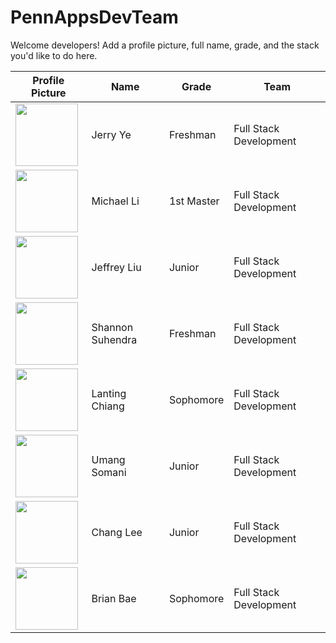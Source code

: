 # PennAppsDevTeam
Welcome developers! Add a profile picture, full name, grade, and the stack you'd like to do here.

Profile Picture | Name | Grade | Team |
---|---|---|---
| <img src="https://scontent-iad3-1.xx.fbcdn.net/v/t1.0-9/42791987_2144795585532568_7489887046794739712_n.jpg?_nc_cat=102&_nc_oc=AQmR6zfYBiMYtdc7CPg0kbWaBy1EZe-6vjhcZ1X-L27r2nB-RysqaJq8F7TFJ9K5JJ9rVluf-jNySxq9B41yp4tj&_nc_ht=scontent-iad3-1.xx&oh=6f9542a0ff38f32899240137b570e5cc&oe=5E46B5D2" width=100/> | Jerry Ye | Freshman | Full Stack Development
| <img src="https://scontent-iad3-1.xx.fbcdn.net/v/t1.0-9/66792987_1759426120869431_7000381343372673024_n.jpg?_nc_cat=109&_nc_oc=AQnJj8kiSthplBh74fIcEFhy2X-rkqhEap75D997Voj4zeyJnSCpePG9itauu1GSq738PYPDDQCzsyNA1ks9NPU8&_nc_ht=scontent-iad3-1.xx&oh=e5c3eab63a7555b53fb2f12ea362fba2&oe=5E8AFFF3" width=100/> | Michael Li | 1st Master | Full Stack Development
| <img src="https://instagram.fewr1-6.fna.fbcdn.net/vp/1da8c5cfaa55e96142d98f00db4507e7/5E883C19/t51.2885-19/s320x320/66063772_468626933714428_5581785703139770368_n.jpg?_nc_ht=instagram.fewr1-6.fna.fbcdn.net" width=100/> | Jeffrey Liu | Junior | Full Stack Development
| <img src="https://scontent-iad3-1.xx.fbcdn.net/v/t1.0-9/73046159_490859758308916_1040886569726115840_o.jpg?_nc_cat=104&_nc_oc=AQnZ2fzEQCry9mCpj7QePoy61rD_JiMWvd-skDPwCmhXlriQOXUultMHj9GD8a40qSvpzl4OvQzLiKa52ITR6W2D&_nc_ht=scontent-iad3-1.xx&oh=49119ff6fd31508d00e0dc05bcadf0e1&oe=5E4FF927" width=100/> | Shannon Suhendra | Freshman | Full Stack Development
| <img src = "https://scontent-iad3-1.xx.fbcdn.net/v/t1.0-1/p160x160/60957318_2060054907456233_1385483254856941568_n.jpg?_nc_cat=111&_nc_ohc=nfWV7-CZXwUAQmnDrGHHOO1PEhXySvCVYSHbYXQX1-7XH0heIeLoX-riw&_nc_ht=scontent-iad3-1.xx&oh=2e038a3ed5e367ad050b744051baa7c0&oe=5E82FD11" width = 100/> | Lanting Chiang | Sophomore | Full Stack Development
| <img src="https://scontent-iad3-1.xx.fbcdn.net/v/t1.0-9/37539366_2083680705039129_768261175560372224_n.jpg?_nc_cat=101&_nc_oc=AQlBvwpl8CSJK6BTtlZSByYNH6Cu0UIC-8q_L5noNvjZ8J9dEVhm4sCyOW7bfFtwsPq7FGLwaphW69Ki6CbA6zLF&_nc_ht=scontent-iad3-1.xx&oh=859cb2728bd85737a558ac508747f173&oe=5E440D2B" width=100/> | Umang Somani | Junior | Full Stack Development
| <img src="https://scontent-iad3-1.xx.fbcdn.net/v/t1.0-9/75398257_3124419754298656_1872438056942829568_n.jpg?_nc_cat=110&_nc_ohc=HupauDvv13UAQmN1d37X6QUfMWqJviACTkEMbNtjJgCKqjY-Os-d7oD6Q&_nc_ht=scontent-iad3-1.xx&oh=372af56efc29e962eec8f4e3bd454bdf&oe=5E3F316B" width=100/> | Chang Lee | Junior | Full Stack Development
| <img src="https://dummyimage.com/100" width=100/> | Brian Bae | Sophomore | Full Stack Development |
